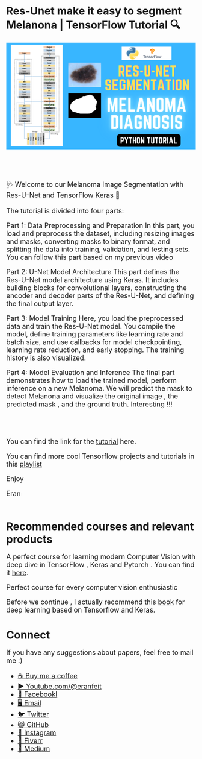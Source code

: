 # Res-Unet make it easy to segment Melanona | TensorFlow Tutorial 🔍

<p align="center">
  <img width="800" src="Melanoma - Res-Unet.png" "image">
</p>

##
<br/><br/> 

<font size= "4" >
🩺 Welcome to our Melanoma Image Segmentation with Res-U-Net and TensorFlow Keras 🔬
<br/><br/> 
The tutorial is divided into four parts:

Part 1: Data Preprocessing and Preparation
In this part, you load and preprocess the dataset, including resizing images and masks, converting masks to binary format, and splitting the data into training, validation, and testing sets.
You can follow this part based on my previous video 


Part 2: U-Net Model Architecture
This part defines the Res-U-Net model architecture using Keras. It includes building blocks for convolutional layers, constructing the encoder and decoder parts of the Res-U-Net, and defining the final output layer.


Part 3: Model Training
Here, you load the preprocessed data and train the Res-U-Net model. You compile the model, define training parameters like learning rate and batch size, and use callbacks for model checkpointing, learning rate reduction, and early stopping. The training history is also visualized.


Part 4: Model Evaluation and Inference
The final part demonstrates how to load the trained model, perform inference on a new Melanoma. We will predict the mask to detect Melanona and visualize the original image , the predicted mask , and the ground truth. Interesting !!!

<br/><br/> 

You can find the link for the [tutorial](https://youtu.be/5inxPSZz7no) here. 

You can find more cool Tensorflow projects and tutorials in this [playlist](https://youtube.com/playlist?list=PLdkryDe59y4Ze9_12JhWu3cs-lOGYwYeD)

Enjoy

Eran
<br/><br/> 

</font>

# Recommended courses and relevant products 
<font size= "4" >

A perfect course for learning modern Computer Vision with deep dive in TensorFlow , Keras and Pytorch . You can find it [here](http://bit.ly/3HeDy1V).

Perfect course for every computer vision enthusiastic

Before we continue , I actually recommend this [book](https://amzn.to/3STWZ2N) for deep learning based on Tensorflow and Keras. 



</font>

# Connect

<font size= "4" >
If you have any suggestions about papers, feel free to mail me :)

- [☕ Buy me a coffee](https://ko-fi.com/eranfeit)
- [▶️ Youtube.com/@eranfeit](youtube.com/@eranfeit?sub_confirmation=1)
- [🐙 Facebookl](https://www.facebook.com/groups/3080601358933585)
- [🖥️ Email](mailto:feitgemel@gmail.com)
- [🐦 Twitter](https://twitter.com/eran_feit )
- [😸 GitHub](https://github.com/feitgemel)
- [📸 Instagram](https://www.instagram.com/eran_feit/)
- [🤝 Fiverr ](https://www.fiverr.com/s/mB3Pbb)
- [📝 Medium ](https://medium.com/@feitgemel)


</font>

